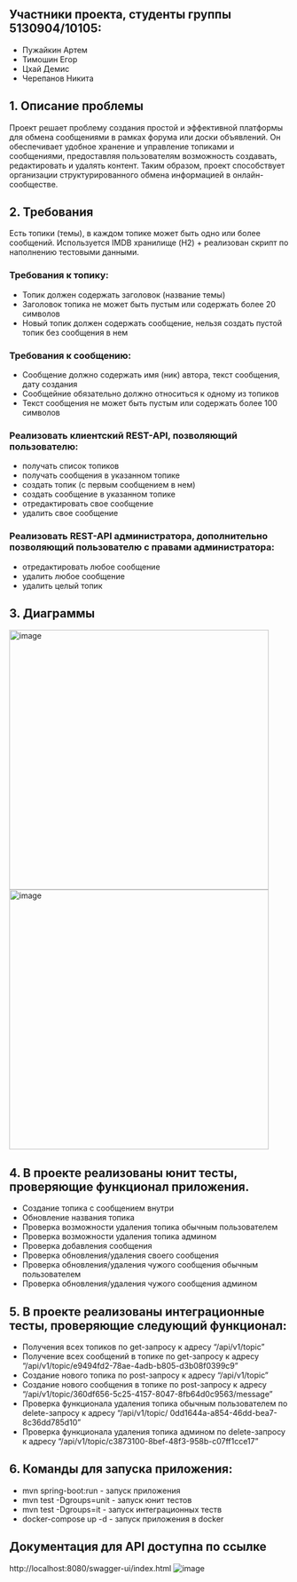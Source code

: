 ## Участники проекта, студенты группы 5130904/10105:
- Пужайкин Артем
- Тимошин Егор
- Цхай Демис
- Черепанов Никита

## 1. Описание проблемы
Проект решает проблему создания простой и эффективной платформы для обмена сообщениями в рамках форума или доски объявлений. Он обеспечивает удобное хранение и управление топиками и сообщениями, предоставляя пользователям возможность создавать, редактировать и удалять контент. Таким образом, проект способствует организации структурированного обмена информацией в онлайн-сообществе.

## 2. Требования
Есть топики (темы), в каждом топике может быть одно или более сообщений. Используется IMDB хранилище (H2) + реализован скрипт по наполнению тестовыми данными.
### Требования к топику:
- Топик должен содержать заголовок (название темы)
- Заголовок топика не может быть пустым или содержать более 20 символов
- Новый топик должен содержать сообщение, нельзя создать пустой топик без сообщения в нем
### Требования к сообщению:
- Сообщение должно содержать имя (ник) автора, текст сообщения, дату создания
- Сообщейние обязательно должно относиться к одному из топиков
- Текст сообщения не может быть пустым или содержать более 100 символов
### Реализовать клиентский REST-API, позволяющий пользователю:
- получать список топиков 
- получать сообщения в указанном топике 
- создать топик (с первым сообщением в нем)
- создать сообщение в указанном топике 
- отредактировать свое сообщение 
- удалить свое сообщение 
### Реализовать REST-API администратора, дополнительно позволяющий пользователю с правами администратора:
- отредактировать любое сообщение
- удалить любое сообщение
- удалить целый топик 

## 3. Диаграммы
<img width="468" alt="image" src="https://github.com/egortimoshin/greenatom/assets/122122063/8e88b5f2-cca8-4016-ba9b-d9a9ae23c074">
<img width="468" alt="image" src="https://github.com/egortimoshin/greenatom/assets/122122063/285f3d45-1355-4888-a3cb-1545956f96fd">

## 4.	В проекте реализованы юнит тесты, проверяющие функционал приложения. 
- Создание топика с сообщением внутри
- Обновление названия топика
- Проверка возможности удаления топика обычным пользователем
- Проверка возможности удаления топика админом
- Проверка добавления сообщения
- Проверка обновления/удаления своего сообщения
- Проверка обновления/удаления чужого сообщения обычным пользователем
- Проверка обновления/удаления чужого сообщения админом

## 5.	В проекте реализованы интеграционные тесты, проверяющие следующий функционал:
-	Получения всех топиков по get-запросу к адресу “/api/v1/topic”
-	Получение всех сообщений в топике по get-запросу к адресу “/api/v1/topic/e9494fd2-78ae-4adb-b805-d3b08f0399c9”
-	Создание нового топика по post-запросу к адресу “/api/v1/topic”
-	Создание нового сообщения в топике по post-запросу к адресу “/api/v1/topic/360df656-5c25-4157-8047-8fb64d0c9563/message”
-	Проверка функционала удаления топика обычным пользователем по delete-запросу к адресу “/api/v1/topic/ 0dd1644a-a854-46dd-bea7-8c36dd785d10”
-	Проверка функционала удаления топика админом по delete-запросу к адресу “/api/v1/topic/c3873100-8bef-48f3-958b-c07ff1cce17”
  
## 6.	Команды для запуска приложения:
- mvn spring-boot:run - запуск приложения
- mvn test -Dgroups=unit - запуск юнит тестов
- mvn test -Dgroups=it - запуск интеграционных теств
- docker-compose up -d - запуск приложения в docker

## Документация для API доступна по ссылке
http://localhost:8080/swagger-ui/index.html
![image](https://github.com/egortimoshin/greenatom/assets/122122063/f34f5e80-ece8-46c3-95b1-f9434a76a91c)
